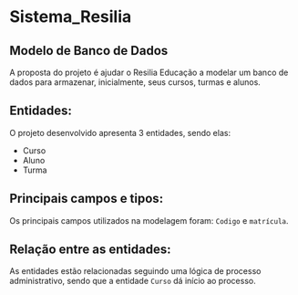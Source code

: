 # Sistema_Resilia

## Modelo de Banco de Dados

<p>A proposta do projeto é ajudar o Resilia Educação a modelar um banco de dados para armazenar, inicialmente, seus cursos, turmas e alunos.</p>

## Entidades:

<p>O projeto desenvolvido apresenta 3 entidades, sendo elas:</p>
<ul>
  <li>Curso</li>
  <li>Aluno</li>
  <li>Turma</li>
</ul>



## Principais campos e tipos:

Os principais campos utilizados na modelagem foram: `Codigo` e `matrícula`.
<br/>

## Relação entre as entidades:

As entidades estão relacionadas seguindo uma lógica de processo administrativo, sendo que a entidade `Curso` dá início ao processo.



